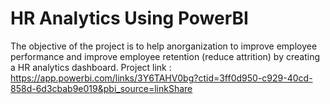 # HR Analytics Using PowerBI
The objective of the project is to help anorganization to improve employee performance and improve employee retention (reduce attrition) by creating a HR analytics dashboard.
Project link : https://app.powerbi.com/links/3Y6TAHV0bg?ctid=3ff0d950-c929-40cd-858d-6d3cbab9e019&pbi_source=linkShare
